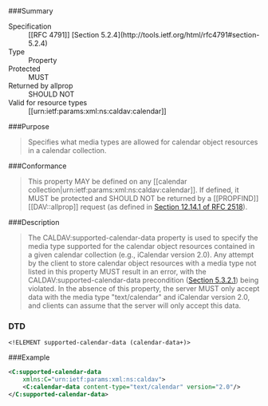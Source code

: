 <!-- --- title: urn:ietf:params:xml:ns:caldav:supported-calendar-data -->

<div id="summary-box" markdown="1">
###Summary

<dl>
<dt>Specification</dt>
<!-- insert the RFC number and the link to the original specification of this property -->
<dd markdown="1">[[RFC 4791]]
[Section 5.2.4](http://tools.ietf.org/html/rfc4791#section-5.2.4)
</dd>
<dt>Type</dt>
<dd markdown="1">Property
</dd>
<dt>Protected</dt>
<dd markdown="1">MUST
</dd>
<dt>Returned by allprop</dt>
<dd markdown="1">SHOULD NOT
</dd>
<dt>Valid for resource types</dt>
<dd markdown="1">[[urn:ietf:params:xml:ns:caldav:calendar]]
</dd>
</dl>

</div>

<!-- below is a list of common sections for property definitions. Adjust the list as needed. Don't forget to block-quote any text that's copied from the RFC -->

###Purpose
> Specifies what media types are allowed for calendar object resources in a calendar collection.

###Conformance
> This property MAY be defined on any [[calendar collection|urn:ietf:params:xml:ns:caldav:calendar]]. If defined, it MUST be protected and SHOULD NOT be returned by a [[PROPFIND]] [[DAV::allprop]] request (as defined in [Section 12.14.1 of RFC 2518](https://tools.ietf.org/html/rfc2518#section-12.14.1)).

###Description
> The CALDAV:supported-calendar-data property is used to  specify the media type supported for the calendar object resources  contained in a given calendar collection (e.g., iCalendar version 2.0). Any attempt by the client to store calendar object resources with a media type not listed in this property MUST result in an error, with the CALDAV:supported-calendar-data precondition ([Section 5.3.2.1](https://tools.ietf.org/html/rfc4791#section-5.3.2.1)) being violated. In the absence of this property, the server MUST only accept data with the media type "text/calendar" and iCalendar version 2.0, and clients can assume that the server will only accept this data.

### DTD
> 
```
<!ELEMENT supported-calendar-data (calendar-data+)>
```

###Example
> 
>
```xml
<C:supported-calendar-data
    xmlns:C="urn:ietf:params:xml:ns:caldav">
    <C:calendar-data content-type="text/calendar" version="2.0"/>
</C:supported-calendar-data>
```
